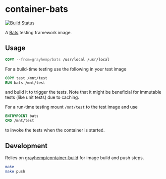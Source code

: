 # container-bats

[![Build Status](https://travis-ci.org/grayhemp/container-bats.svg?branch=master)](https://travis-ci.org/grayhemp/container-bats)

A [Bats] testing framework image.

## Usage

```dockerfile
COPY --from=grayhemp/bats /usr/local /usr/local
```

For a build-time testing use the following in your test image

```dockerfile
COPY test /mnt/test
RUN bats /mnt/test
```

and build it to trigger the tests. Note that it might be beneficial
for immutable tests (like unit tests) due to caching.

For a run-time testing mount `/mnt/test` to the test image and use

```dockerfile
ENTRYPOINT bats
CMD /mnt/test
```

to invoke the tests when the container is started.

## Development

Relies on [grayhemp/container-build] for image build and push steps.

```bash
make
make push
```

[grayhemp/container-build]: https://github.com/grayhemp/container-build
[Bats]: https://github.com/bats-core/bats-core
